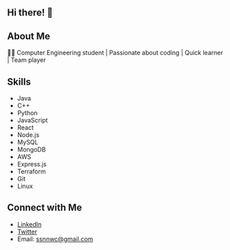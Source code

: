 ## Hi there! 👋

## About Me
👨‍💻 Computer Engineering student | Passionate about coding | Quick learner | Team player

## Skills
- Java
- C++
- Python
- JavaScript
- React
- Node.js
- MySQL
- MongoDB
- AWS
- Express.js
- Terraform
- Git
- Linux

## Connect with Me
- [LinkedIn](https://www.linkedin.com/in/sandeep-naduvinmani)
- [Twitter](https://twitter.com/your-twitter-handle)
- Email: ssnnwc@gmail.com
